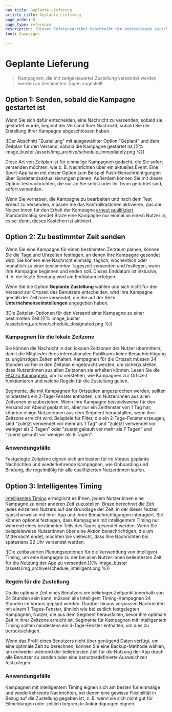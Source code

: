 ```yaml
---
nav_title: Geplante Lieferung
article_title: Geplante Lieferung
page_order: 0
page_type: reference
description: "Dieser Referenzartikel beschreibt die Unterschiede zwischen den zeitbasierten Planungsoptionen für die Zustellung von Kampagnen."
tool: Campaigns

---
```


# Geplante Lieferung

> Kampagnen, die mit zeitgesteuerter Zustellung versendet werden, werden an bestimmten Tagen zugestellt.

## Option 1: Senden, sobald die Kampagne gestartet ist

Wenn Sie sich dafür entscheiden, eine Nachricht zu versenden, sobald sie gestartet wurde, beginnt der Versand Ihrer Nachricht, sobald Sie die Erstellung Ihrer Kampagne abgeschlossen haben.

\![Der Abschnitt "Zustellung" mit ausgewählter Option "Geplant" und dem Zeitplan für den Versand, sobald die Kampagne gestartet ist.]({% image_buster /assets/img_archive/schedule_immediately.png %})

Diese Art von Zeitplan ist für einmalige Kampagnen gedacht, die Sie sofort versenden möchten, wie z. B. Nachrichten über ein aktuelles Event. Eine Sport-App kann mit dieser Option zum Beispiel Push-Benachrichtigungen über Spielstandsaktualisierungen planen. Außerdem können Sie mit dieser Option Testnachrichten, die nur an Sie selbst oder Ihr Team gerichtet sind, sofort versenden. 

Wenn Sie vorhaben, die Kampagne zu bearbeiten und nach dem Test erneut zu versenden, müssen Sie das Kontrollkästchen aktivieren, das die Nutzer:innen für den Erhalt der Kampagne [erneut qualifiziert]({{site.baseurl}}/user_guide/engagement_tools/messaging_fundamentals/reeligibility/). Standardmäßig sendet Braze eine Kampagne nur einmal an eine:n Nutzer:in, es sei denn, dieses Kästchen ist aktiviert.

## Option 2: Zu bestimmter Zeit senden

Wenn Sie eine Kampagne für einen bestimmten Zeitraum planen, können Sie die Tage und Uhrzeiten festlegen, an denen Ihre Kampagne gesendet wird. Sie können eine Nachricht einmalig, täglich, wöchentlich oder monatlich zu einer bestimmten Tageszeit versenden und festlegen, wann Ihre Kampagne beginnen und enden soll. Dieses Enddatum ist inklusive, d. h. die letzte Sendung wird am Enddatum erfolgen. 

Wenn Sie die Option **Geplante Zustellung** wählen und sich nicht für den Versand zur Ortszeit des Benutzers entscheiden, wird Ihre Kampagne gemäß der Zeitzone versendet, die Sie auf der Seite **Unternehmenseinstellungen** angegeben haben.

\![Die Zeitplan-Optionen für den Versand einer Kampagne zu einer bestimmten Zeit.]({% image_buster /assets/img_archive/schedule_designated.png %})

### Kampagnen für die lokale Zeitzone

Sie können die Nachricht in den lokalen Zeitzonen der Nutzer übermitteln, damit die Mitglieder Ihres internationalen Publikums keine Benachrichtigung zu ungünstigen Zeiten erhalten. Kampagnen für die Ortszeit müssen 24 Stunden vorher in den Zeitplan eingebracht werden, um sicherzustellen, dass Nutzer:innen aus allen Zeitzonen sie erhalten können. Lesen Sie die [FAQ zu Kampagnen]({{site.baseurl}}/user_guide/engagement_tools/campaigns/faq/#how-do-i-schedule-a-local-time-zone-campaign/), um zu verstehen, wie Kampagnen zur Ortszeit funktionieren und welche Regeln für die Zustellung gelten.

Segmente, die mit Kampagnen für Ortszeiten angesprochen werden, sollten mindestens ein 2-Tage-Fenster enthalten, um Nutzer:innen aus allen Zeitzonen einzubeziehen. Wenn Ihre Kampagne beispielsweise für den Versand am Abend geplant ist, aber nur ein Zeitfenster von 1 Tag hat, könnten einige Nutzer:innen aus dem Segment herausfallen, wenn ihre Zeitzone erreicht wird. Beispiele für Filter, die ein 2-Tage-Fenster erzeugen, sind "zuletzt verwendet vor mehr als 1 Tag" und "zuletzt verwendet vor weniger als 3 Tagen" oder "zuerst gekauft vor mehr als 7 Tagen" und "zuerst gekauft vor weniger als 9 Tagen".

### Anwendungsfälle

Festgelegte Zeitpläne eignen sich am besten für im Voraus geplante Nachrichten und wiederkehrende Kampagnen, wie Onboarding und Bindung, die regelmäßig für alle qualifizierten Nutzer:innen laufen.

## Option 3: Intelligentes Timing

[Intelligentes Timing]({{site.baseurl}}/user_guide/brazeai/intelligence/intelligent_timing/) ermöglicht es Ihnen, jedem Nutzer:innen eine Kampagne zu einer anderen Zeit zuzustellen. Braze berechnet die Zeit jedes einzelnen Nutzers auf der Grundlage der Zeit, in der dieser Nutzer typischerweise mit Ihrer App und ihren Benachrichtigungen interagiert. Sie können optional festlegen, dass Kampagnen mit intelligentem Timing nur während eines bestimmten Teils des Tages gesendet werden. Wenn Sie beispielsweise Nutzer:innen über eine Aktion benachrichtigen, die um Mitternacht endet, möchten Sie vielleicht, dass Ihre Nachrichten bis spätestens 22 Uhr versendet werden.

\![Die zeitbasierten Planungsoptionen für die Verwendung von Intelligent Timing, um eine Kampagne zu der bei allen Nutzer:innen beliebtesten Zeit für die Nutzung der App zu versenden.]({% image_buster /assets/img_archive/schedule_intelligent.png %})

### Regeln für die Zustellung

Da die optimale Zeit eines Benutzers ein beliebiger Zeitpunkt innerhalb von 24 Stunden sein kann, müssen alle Intelligent Timing-Kampagnen 24 Stunden im Voraus geplant werden. Darüber hinaus verpassen Nachrichten mit einem 1-Tages-Fenster, ähnlich wie bei zeitlich festgelegten Kampagnen, Nutzer, die aus dem Segment herausfallen, bevor ihre optimale Zeit in ihrer Zeitzone erreicht ist. Segmente für Kampagnen mit intelligentem Timing sollten mindestens ein 3-Tage-Fenster enthalten, um dies zu berücksichtigen.

Wenn das Profil eines Benutzers nicht über genügend Daten verfügt, um eine optimale Zeit zu berechnen, können Sie eine Backup-Methode wählen, um entweder während der beliebtesten Zeit für die Nutzung der App durch alle Benutzer zu senden oder eine benutzerdefinierte Ausweichzeit festzulegen. 

### Anwendungsfälle

Kampagnen mit intelligentem Timing eignen sich am besten für einmalige und wiederkehrende Nachrichten, bei denen eine gewisse Flexibilität in Bezug auf die Zustellung gegeben ist, z. B. wenn sie sich nicht gut für Eilmeldungen oder zeitlich begrenzte Ankündigungen eignen.

